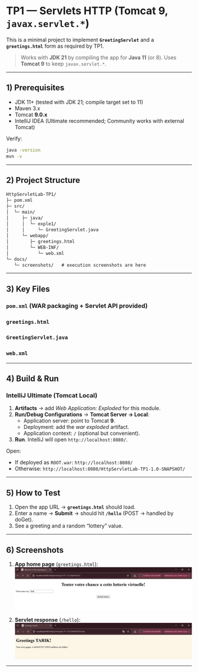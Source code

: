# TP1 — Servlets HTTP (Tomcat 9, `javax.servlet.*`)

This is a minimal project to implement **`GreetingServlet`** and a **`greetings.html`** form as required by TP1.

> Works with **JDK 21** by compiling the app for **Java 11** (or 8). Uses **Tomcat 9** to keep `javax.servlet.*`.

---

## 1) Prerequisites

- JDK 11+ (tested with JDK 21; compile target set to 11)
- Maven 3.x
- Tomcat **9.0.x**
- IntelliJ IDEA (Ultimate recommended; Community works with external Tomcat)

Verify:
```bash
java -version
mvn -v
```

---

## 2) Project Structure

```
HttpServletLab-TP1/
├─ pom.xml
├─ src/
│  └─ main/
│     ├─ java/
│     │  └─ exple1/
│     │     └─ GreetingServlet.java
│     └─ webapp/
│        ├─ greetings.html
│        └─ WEB-INF/
│           └─ web.xml
└─ docs/
   └─ screenshots/   # execution screenshots are here
```

---

## 3) Key Files

### `pom.xml` (WAR packaging + Servlet API provided)


### `greetings.html`

### `GreetingServlet.java`


### `web.xml`


---

## 4) Build & Run

### IntelliJ Ultimate (Tomcat Local)
1. **Artifacts** → add *Web Application: Exploded* for this module.
2. **Run/Debug Configurations** → **Tomcat Server → Local**:
    - Application server: point to Tomcat **9**.
    - Deployment: add the *war exploded* artifact.
    - Application context: `/` (optional but convenient).
3. **Run**. IntelliJ will open `http://localhost:8080/`.


Open:
- If deployed as `ROOT.war`: `http://localhost:8080/`
- Otherwise: `http://localhost:8080/HttpServletLab-TP1-1.0-SNAPSHOT/`

---

## 5) How to Test

1. Open the app URL → **`greetings.html`** should load.
2. Enter a name → **Submit** → should hit **`/hello`** (POST → handled by doGet).
3. See a greeting and a random “lottery” value.

---

## 6) Screenshots




1. **App home page** (`greetings.html`):  
   ![Greetings page](docs/screenshots/greetings.png)


2. **Servlet response** (`/hello`):  
   ![GreetingServlet response](docs/screenshots/hello.png)


---


